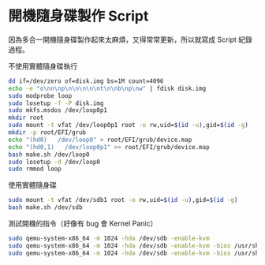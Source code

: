 # 開機隨身碟製作 Script

因為多合一開機隨身碟製作起來太麻煩，又得常常更新，所以就寫成 Script 紀錄過程。

不使用實體隨身碟執行
```bash
dd if=/dev/zero of=disk.img bs=1M count=4096
echo -e "o\nn\np\n\n\n\n\nt\n\nb\np\nw" | fdisk disk.img
sudo modprobe loop
sudo losetup -f -P disk.img
sudo mkfs.msdos /dev/loop0p1
mkdir root
sudo mount -t vfat /dev/loop0p1 root -o rw,uid=$(id -u),gid=$(id -g)
mkdir -p root/EFI/grub
echo "(hd0)   /dev/loop0" > root/EFI/grub/device.map
echo "(hd0,1)   /dev/loop0p1" >> root/EFI/grub/device.map
bash make.sh /dev/loop0
sudo losetup -d /dev/loop0
sudo rmmod loop
```

使用實體隨身碟
```bash
sudo mount -t vfat /dev/sdb1 root -o rw,uid=$(id -u),gid=$(id -g)
bash make.sh /dev/sdb
```


測試開機的指令（好像有 bug 會 Kernel Panic）
```bash
sudo qemu-system-x86_64 -m 1024 -hda /dev/sdb -enable-kvm
sudo qemu-system-x86_64 -m 1024 -hda /dev/sdb -enable-kvm -bios /usr/share/edk2/ovmf/OVMF_CODE.fd
sudo qemu-system-x86_64 -m 1024 -hda /dev/sdb -enable-kvm -bios /usr/share/edk2/ovmf-ia32/OVMF_CODE.fd
```


